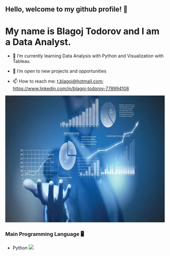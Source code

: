 ## Hello, welcome to my github profile! 👋

# My name is Blagoj Todorov and I am a Data Analyst.



- 🌱 I’m currently learning Data Analysis with Python and Visualization with Tableau.
- 👯 I’m open to new projects and opportunities

- 📫 How to reach me: t.blagoj@hotmail.com; https://www.linkedin.com/in/blagoj-todorov-778994108



<p align="center">
  <img src="https://github.com/Aliandramkd/Aliandramkd/raw/main/Data%20Analysis%202.webp" height="400px" width="1000px">
</p>
<p>

### Main Programming Language :desktop_computer: 
- Python <img src="https://user-images.githubusercontent.com/28517335/102723536-9f979480-432e-11eb-8552-fdb39e939362.png" width="40px">
